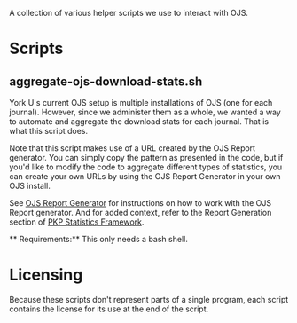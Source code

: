 A collection of various helper scripts we use to interact with OJS.

# Scripts

## aggregate-ojs-download-stats.sh

York U's current OJS setup is multiple installations of OJS (one for each journal). However, since we administer them as a whole, we wanted a way to automate and aggregate the download stats for each journal. That is what this script does.

Note that this script makes use of a URL created by the OJS Report generator. You can simply copy the pattern as presented in the code, but if you'd like to modify the code to aggregate different types of statistics, you can create your own URLs by using the OJS Report Generator in your own OJS install.

See [OJS Report Generator](https://docs.google.com/document/d/1EWbZXA_hIDJbB9F_XexepLKFVA1_xbiZu7EvUTcV1gc/edit?usp=sharing) for instructions on how to work with the OJS Report generator.  And for added context, refer to the Report Generation section of [PKP Statistics Framework](http://pkp.sfu.ca/wiki/index.php?title=PKP_Statistics_Framework).

** Requirements:** This only needs a bash shell.

# Licensing

Because these scripts don't represent parts of a single program, each script contains the license for its use at the end of the script.
